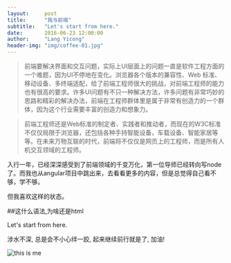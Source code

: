 ```yaml
---
layout:     post
title:      "我与前端"
subtitle:   "Let's start from here."
date:       2016-06-23 12:00:00
author:     "Lang Yicong"
header-img: "img/coffee-01.jpg"
---
```


<blockquote>前端要解决界面和交互问题，实际上UI层面上的问题一直是软件工程方面的一个难题，因为UI不停地在变化。浏览器各个版本的兼容性、Web 标准、移动设备、多终端适配，给了前端工程师很大的挑战，对前端工程师的能力也有很高的要求。许多UI问题有不只一种解决方法，许多问题有非常巧妙的思路和精彩的解决办法，前端在工程师群体里是属于非常有创造力的一个群体，因为这个行业需要丰富的创造力和想象力。</blockquote>
<blockquote>前端工程师还是Web标准的制定者、实践者和推动者，而现在的W3C标准不仅仅局限于浏览器，还包括各种手持智能设备，车载设备、智能家居等等。在未来万物互联的时代，前端将不仅仅是网页上的工程师，而是所有人机交互领域的工程师。</blockquote>

<p>入行一年，已经深深感受到了前端领域的千变万化，第一位导师已经转向写node了。而我也从angular项目中跳出来，去看看更多的内容，但是总觉得自己看不够，学不够。</p>

<p>但我喜欢这样的状态。</p>

##这什么语法,为啥还是html

<p>Let's start from here.</p>

<p>涉水不深, 总是会不小心绊一跤, 起来继续前行就是了, 加油! </p>

<img src="{{ site.baseurl }}/img/profile-02.jpg" alt="this is me">
